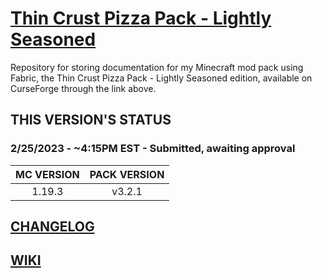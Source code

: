 # [Thin Crust Pizza Pack - Lightly Seasoned](https://www.curseforge.com/minecraft/modpacks/thin-crust-pizza-pack-lightly-seasoned)
Repository for storing documentation for my Minecraft mod pack using Fabric, the Thin Crust Pizza Pack - Lightly Seasoned edition, available on CurseForge through the link above.

## THIS VERSION'S STATUS
### 2/25/2023 - ~4:15PM EST - Submitted, awaiting approval
| MC VERSION | PACK VERSION |
| :---: | :---: |
| 1.19.3 | v3.2.1 | 

## [CHANGELOG](CHANGELOG.md)
## [WIKI](https://github.com/NFinET/MC-TCPP-Lightly-Seasoned/wiki)
